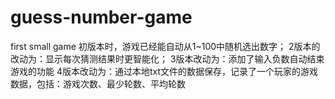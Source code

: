 # guess-number-game
first small game
初版本时，游戏已经能自动从1~100中随机选出数字；
2版本的改动为：显示每次猜测结果时更智能化；
3版本改动为：添加了输入负数自动结束游戏的功能
4版本改动为：通过本地txt文件的数据保存，记录了一个玩家的游戏数据，包括：游戏次数、最少轮数、平均轮数
